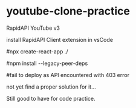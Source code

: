 # youtube-clone-practice

RapidAPI YouTube v3

install RapidAPI Client extension in vsCode

#npx create-react-app ./

#npm install --legacy-peer-deps

#fail to deploy as API encountered with 403 error

not yet find a proper solution for it...

Still good to have for code practice.
